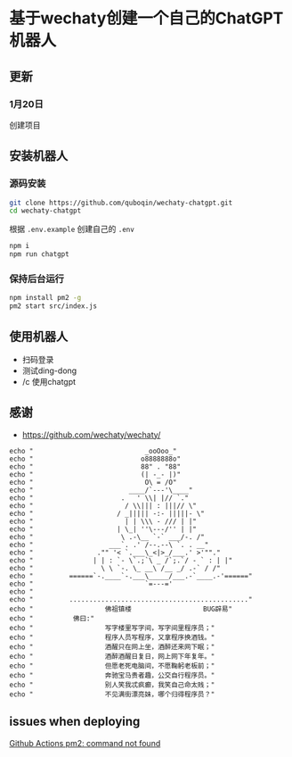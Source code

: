 # 基于wechaty创建一个自己的ChatGPT机器人
## 更新
### 1月20日
创建项目

## 安装机器人
### 源码安装
```bash
git clone https://github.com/quboqin/wechaty-chatgpt.git
cd wechaty-chatgpt
```
根据 `.env.example` 创建自己的 `.env`
```bash
npm i
npm run chatgpt
```
### 保持后台运行
```bash
npm install pm2 -g
pm2 start src/index.js
```
## 使用机器人
- 扫码登录
- 测试ding-dong
- /c 使用chatgpt
## 感谢
- <https://github.com/wechaty/wechaty/>

```shell
echo "                            _ooOoo_"
echo "                           o8888888o"
echo "                           88" . "88"
echo "                           (| -_- |)"
echo "                            O\ = /O"
echo "                        ____/`---'\____"
echo "                      .   ' \\| |// `."  
echo "                       / \\||| : |||// \"
echo "                     / _||||| -:- |||||- \"
echo "                       | | \\\ - /// | |"
echo "                     | \_| ''\---/'' | |"
echo "                      \ .-\__ `-` ___/-. /"
echo "                   ___`. .' /--.--\ `. . __"
echo "                ."" '< `.___\_<|>_/___.' >'""."
echo "               | | : `- \`.;`\ _ /`;.`/ - ` : | |"
echo "                 \ \ `-. \_ __\ /__ _/ .-` / /"
echo "         ======`-.____`-.___\_____/___.-`____.-'======"
echo "                            `=---='
echo "
echo "         ............................................."
echo "                  佛祖镇楼                  BUG辟易"
echo "          佛曰:"
echo "                  写字楼里写字间，写字间里程序员；"
echo "                  程序人员写程序，又拿程序换酒钱。"
echo "                  酒醒只在网上坐，酒醉还来网下眠；"
echo "                  酒醉酒醒日复日，网上网下年复年。"
echo "                  但愿老死电脑间，不愿鞠躬老板前；"
echo "                  奔驰宝马贵者趣，公交自行程序员。"
echo "                  别人笑我忒疯癫，我笑自己命太贱；"
echo "                  不见满街漂亮妹，哪个归得程序员？"
```

## issues when deploying
[Github Actions pm2: command not found](https://stackoverflow.com/questions/69644460/github-actions-pm2-command-not-found)